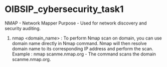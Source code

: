 # OIBSIP_cybersecurity_task1

NMAP - Network Mapper
Purpose - Used for network discovery and security auditing.

1. nmap <domain_name> : To perform Nmap scan on domain, you can use domain name directly in Nmap command. Nmap will then resolve domain name to its corresponding IP address and perform the scan.
Example : nmap scanme.nmap.org - The command scans the domain scanme.nmap.org.

